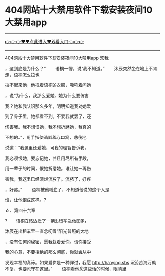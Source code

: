 # 404网站十大禁用软件下载安装夜间10大禁用app

<hr/><a href="https://github.com/lkijoi/chun/issues/1">👉👉👉♥♥点此进入♥观看入口👈👉👉</a><hr/>

404网站十大禁用软件下载安装夜间10大禁用app
欢我

，这到底是为什么？”
　　语桐一愣，说“我不知道。”
　　沐辰突然坐在地上不肯走，语桐怎么拉也

拉不起来他，他拽着语桐的衣服，嘶吼着问她

，说“为什么，我那么爱她，她为什么要伤害

我？她和我认识那么多年，明明知道我对她爱

到了骨子里，她都看不到。不爱我就罢了，还

伤害我。我不想恨她，我不想折磨她，我真的

不想的。”，用手指使劲戳着心口窝，悲伤地

说道：“我这里还爱她，可我的理智告诉我，

我必须恨她，要忘记她，并且用尽所有手段，

用一辈子的时间，恨她折磨她。谁让她一再伤

害我，我这里已经溃烂流脓了。流脓了，好疼

，好疼。”
　　语桐被他吼住了，不知道他说的这个人是

谁，让他恨成这样。?

☆、第四十六章

?　　语桐在路边拦了一辆出租车送他回家，

沐辰在出租车里一直念叨着“阳光普照的大地

，没有任何的秘密，愿我执着爱你。请你接受

我的心意，不要拒绝的那么彻底，你就会从中

发现幸福的真谛。如果爱你是一种罪过，我愿
http://hanying.sbs
沉沦苦海万劫不复，也要死守在这里。”
　　语桐看他念这些话的时候，眼睛里
